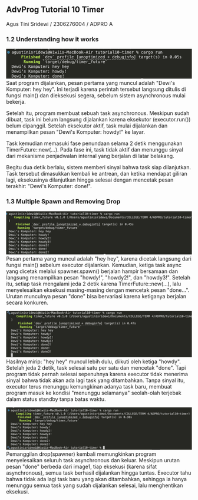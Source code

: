 ## AdvProg Tutorial 10 Timer
Agus Tini Sridewi / 2306276004 / ADPRO A

### 1.2 Understanding how it works
![alt text](image.png)
Saat program dijalankan, pesan pertama yang muncul adalah "Dewi's Komputer: hey hey". Ini terjadi karena perintah tersebut langsung ditulis di fungsi main() dan dieksekusi segera, sebelum sistem asynchronous mulai bekerja.

Setelah itu, program membuat sebuah task asynchronous. Meskipun sudah dibuat, task ini belum langsung dijalankan karena eksekutor (executor.run()) belum dipanggil. Setelah eksekutor aktif, task mulai dijalankan dan menampilkan pesan "Dewi's Komputer: howdy!" ke layar.

Task kemudian memasuki fase penundaan selama 2 detik menggunakan TimerFuture::new(...). Pada fase ini, task tidak aktif dan menunggu sinyal dari mekanisme penjadwalan internal yang berjalan di latar belakang.

Begitu dua detik berlalu, sistem memberi sinyal bahwa task siap dilanjutkan. Task tersebut dimasukkan kembali ke antrean, dan ketika mendapat giliran lagi, eksekusinya dilanjutkan hingga selesai dengan mencetak pesan terakhir: "Dewi's Komputer: done!".

### 1.3 Multiple Spawn and Removing Drop
![alt text](image-1.png)
Pesan pertama yang muncul adalah "hey hey", karena dicetak langsung dari fungsi main() sebelum executor dijalankan. Kemudian, ketiga task async yang dicetak melalui spawner.spawn() berjalan hampir bersamaan dan langsung menampilkan pesan "howdy!", "howdy2!", dan "howdy3!". Setelah itu, setiap task mengalami jeda 2 detik karena TimerFuture::new(...), lalu menyelesaikan eksekusi masing-masing dengan mencetak pesan "done...". Urutan munculnya pesan "done" bisa bervariasi karena ketiganya berjalan secara konkuren.

![alt text](image-2.png)
Hasilnya mirip: "hey hey" muncul lebih dulu, diikuti oleh ketiga "howdy". Setelah jeda 2 detik, task selesai satu per satu dan mencetak "done". Tapi program tidak pernah selesai sepenuhnya karena executor tidak menerima sinyal bahwa tidak akan ada lagi task yang ditambahkan. Tanpa sinyal itu, executor terus menunggu kemungkinan adanya task baru, membuat program masuk ke kondisi "menunggu selamanya" seolah-olah terjebak dalam status standby tanpa batas waktu.

![alt text](image-3.png)
Pemanggilan drop(spawner) kembali memungkinkan program menyelesaikan seluruh task asynchronous dan keluar. Meskipun urutan pesan "done" berbeda dari image1, tiap eksekusi (karena sifat asynchronous), semua task berhasil dijalankan hingga tuntas. Executor tahu bahwa tidak ada lagi task baru yang akan ditambahkan, sehingga ia hanya menunggu semua task yang sudah dijalankan selesai, lalu menghentikan eksekusi. 
